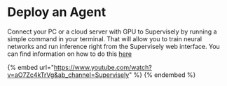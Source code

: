# Deploy an Agent

Connect your PC or a cloud server with GPU to Supervisely by running a simple command in your terminal. That will allow you to train neural networks and run inference right from the Supervisely web interface. You can find information on how to do this [here](../../getting-started/connect-your-computer/README.md)

{% embed url="https://www.youtube.com/watch?v=aO7Zc4kTrVg&ab_channel=Supervisely" %} {% endembed %}